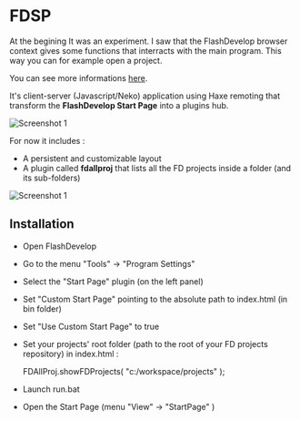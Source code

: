 # FDSP

At the begining It was an experiment. I saw that the FlashDevelop browser context gives some functions that interracts with the main program. This way you can for example open a project.

You can see more informations [here](http://mromecki.fr/blog/post/flashdevelop-startpage-plugin).

It's client-server (Javascript/Neko) application using Haxe remoting that transform the **FlashDevelop Start Page** into a plugins hub.

![Screenshot 1](http://mromecki.fr/blog/post/50/fdsp_screen1.jpg)

For now it includes :
	
 * A persistent and customizable layout
 * A plugin called **fdallproj** that lists all the FD projects inside a folder (and its sub-folders)

![Screenshot 1](http://mromecki.fr/blog/post/50/fdsp_screen2.jpg)

## Installation

 * Open FlashDevelop
 * Go to the menu "Tools" -> "Program Settings"
 * Select the "Start Page" plugin (on the left panel)
 * Set "Custom Start Page" pointing to the absolute path to index.html (in bin folder)
 * Set "Use Custom Start Page" to true
 * Set your projects' root folder (path to the root of your FD projects repository) in index.html :
	 
	
	FDAllProj.showFDProjects( "c:/workspace/projects" );
	

 * Launch run.bat
 * Open the Start Page (menu "View" -> "StartPage" )
